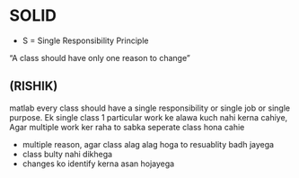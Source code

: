 # SOLID
* S = Single Responsibility Principle

“A class should have only one reason to change”

(RISHIK)
-
matlab every class should have a single responsibility or single job or single purpose.
Ek single class 1 particular work ke alawa kuch nahi kerna cahiye,
Agar multiple work ker raha to sabka seperate class hona cahie
- multiple reason, agar class alag alag hoga to resuablity badh jayega
- class bulty nahi dikhega
- changes ko identify kerna asan hojayega

